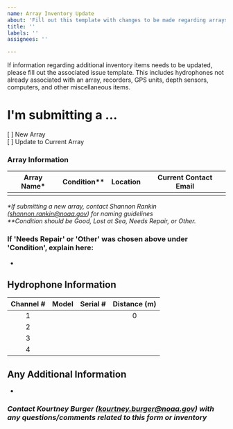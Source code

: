 ```yaml
---
name: Array Inventory Update
about: 'Fill out this template with changes to be made regarding arrays. '
title: ''
labels: ''
assignees: ''

---
```

If information regarding additional inventory items needs to be updated, please fill out the associated issue template. This includes hydrophones not already associated with an array, recorders, GPS units, depth sensors, computers, and other miscellaneous items.

<!-- Switch between 'Write' and 'Preview' tabs above to see how your issue will be formatted -->
# **I'm submitting a …** <!--  (check one with "x") -->
[ ] New Array  
[ ] Update to Current Array

### **Array Information**
| Array Name* | Condition**  | Location | Current Contact Email |
|-------------|--------------|----------|-----------------------|
|             |              |          |                       |    
  
<!-- The following two lines could be comments? -->  
_*If submitting a new array, contact Shannon Rankin (shannon.rankin@noaa.gov) for naming guidelines_  
_**Condition should be Good, Lost at Sea, Needs Repair, or Other._ 

### **If 'Needs Repair' or 'Other' was chosen above under 'Condition', explain here:**  
<!-- Please explain exactly what is wrong with the array and what needs to be done to fix it -->
- 

## Hydrophone Information  
<!-- Fill in this table with all the necessary information regarding the hydrophones connected to the array. Only leave a cell blank if the information is unknown, if it is not applicable put NA. -->
| Channel # | Model | Serial # | Distance (m) |
|:---------:|:-----:|:--------:|:------------:|
|     1     |       |          |       0      |
|     2     |       |          |              |
|     3     |       |          |              |
|     4     |       |          |              |
<!-- Channel # is the associated channel that each hydrophone is plugged into on the recorder -->
<!-- Model should be HTI-96-MIN, HTI-92-WB, or HTI-99-HF. If you are unsure of the hydrophone model on current arrays, leave blank. Do not leave blank for new arrays. -->
<!-- Serial numbers are listed on the side of the hydrophones in white numbers -->
<!-- Distance (m) refers to the distance between that hydrophone and the first one. --> 

## Any Additional Information
<!-- Please explain any additional information/details related to the array and associated parts -->  
- 

### *Contact Kourtney Burger (kourtney.burger@noaa.gov) with any questions/comments related to this form or inventory*
